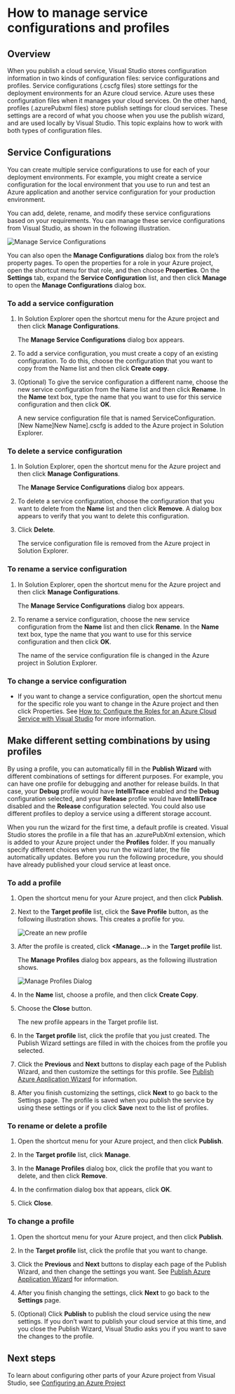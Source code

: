 <properties
   pageTitle="How to manage service configurations and profiles | Microsoft Azure"
   description="Learn how to work with service configurations and profiles configuration files| which store settings for the deployment environments and publish settings for cloud services."
   services="visual-studio-online"
   documentationCenter="na"
   authors="TomArcher"
   manager="douge"
   editor="" />

<tags
   ms.service="multiple"
   ms.devlang="dotnet"
   ms.topic="article"
   ms.tgt_pltfrm="na"
   ms.workload="multiple"
   ms.date="12/17/2015"
   ms.author="tarcher" />

# How to manage service configurations and profiles
## Overview
When you publish a cloud service, Visual Studio stores configuration information in two kinds of configuration files: service configurations and profiles. Service configurations (.cscfg files) store settings for the deployment environments for an Azure cloud service. Azure uses these configuration files when it manages your cloud services. On the other hand, profiles (.azurePubxml files) store publish settings for cloud services. These settings are a record of what you choose when you use the publish wizard, and are used locally by Visual Studio. This topic explains how to work with both types of configuration files.

## Service Configurations
You can create multiple service configurations to use for each of your deployment environments. For example, you might create a service configuration for the local environment that you use to run and test an Azure application and another service configuration for your production environment.

You can add, delete, rename, and modify these service configurations based on your requirements. You can manage these service configurations from Visual Studio, as shown in the following illustration.

![Manage Service Configurations](./media/vs-azure-tools-service-configurations-and-profiles-how-to-manage/manage-service-config.png)

You can also open the **Manage Configurations** dialog box from the role’s property pages. To open the properties for a role in your Azure project, open the shortcut menu for that role, and then choose **Properties**. On the **Settings** tab, expand the **Service Configuration** list, and then click **Manage** to open the **Manage Configurations** dialog box.

### To add a service configuration
1. In Solution Explorer open the shortcut menu for the Azure project and then click **Manage Configurations**.

    The **Manage Service Configurations** dialog box appears.

2. To add a service configuration, you must create a copy of an existing configuration. To do this, choose the configuration that you want to copy from the Name list and then click **Create copy**.

3. (Optional) To give the service configuration a different name, choose the new service configuration from the Name list and then click **Rename**. In the **Name** text box, type the name that you want to use for this service configuration and then click **OK**.

    A new service configuration file that is named ServiceConfiguration.[New Name]New Name].cscfg is added to the Azure project in Solution Explorer.


### To delete a service configuration
1. In Solution Explorer, open the shortcut menu for the Azure project and then click **Manage Configurations**.

    The **Manage Service Configurations** dialog box appears.

2. To delete a service configuration, choose the configuration that you want to delete from the **Name** list and then click **Remove**. A dialog box appears to verify that you want to delete this configuration.

3. Click **Delete**.

     The service configuration file is removed from the Azure project in Solution Explorer.


### To rename a service configuration
1. In Solution Explorer, open the shortcut menu for the Azure project and then click **Manage Configurations**.

    The **Manage Service Configurations** dialog box appears.

2. To rename a service configuration, choose the new service configuration from the **Name** list and then click **Rename**. In the **Name** text box, type the name that you want to use for this service configuration and then click **OK**.

    The name of the service configuration file is changed in the Azure project in Solution Explorer.


### To change a service configuration
* If you want to change a service configuration, open the shortcut menu for the specific role you want to change in the Azure project and then click Properties. See [How to: Configure the Roles for an Azure Cloud Service with Visual Studio](https://msdn.microsoft.com/library/azure/hh369931.aspx) for more information.

## Make different setting combinations by using profiles
By using a profile, you can automatically fill in the **Publish Wizard** with different combinations of settings for different purposes. For example, you can have one profile for debugging and another for release builds. In that case, your **Debug** profile would have **IntelliTrace** enabled and the **Debug** configuration selected, and your **Release** profile would have **IntelliTrace** disabled and the **Release** configuration selected. You could also use different profiles to deploy a service using a different storage account.

When you run the wizard for the first time, a default profile is created. Visual Studio stores the profile in a file that has an .azurePubXml extension, which is added to your Azure project under the **Profiles** folder. If you manually specify different choices when you run the wizard later, the file automatically updates. Before you run the following procedure, you should have already published your cloud service at least once.

### To add a profile
1. Open the shortcut menu for your Azure project, and then click **Publish**.

2. Next to the **Target profile** list, click the **Save Profile** button, as the following illustration shows. This creates a profile for you.

    ![Create an new profile](./media/vs-azure-tools-service-configurations-and-profiles-how-to-manage/create-new-profile.png)

3. After the profile is created, click **<Manage…>** in the **Target profile** list.

    The **Manage Profiles** dialog box appears, as the following illustration shows.

    ![Manage Profiles Dialog](./media/vs-azure-tools-service-configurations-and-profiles-how-to-manage/manage-profiles.png)

4. In the **Name** list, choose a profile, and then click **Create Copy**.

5. Choose the **Close** button.

    The new profile appears in the Target profile list.

6. In the **Target profile** list, click the profile that you just created. The Publish Wizard settings are filled in with the choices from the profile you selected.

7. Click the **Previous** and **Next** buttons to display each page of the Publish Wizard, and then customize the settings for this profile. See [Publish Azure Application Wizard](http://go.microsoft.com/fwlink/p/?LinkID=623085) for information.

8. After you finish customizing the settings, click **Next** to go back to the Settings page. The profile is saved when you publish the service by using these settings or if you click **Save** next to the list of profiles.


### To rename or delete a profile
1. Open the shortcut menu for your Azure project, and then click **Publish**.

2. In the **Target profile** list, click **Manage**.

3. In the **Manage Profiles** dialog box, click the profile that you want to delete, and then click **Remove**.

4. In the confirmation dialog box that appears, click **OK**.

5. Click **Close**.


### To change a profile
1. Open the shortcut menu for your Azure project, and then click **Publish**.

2. In the **Target profile** list, click the profile that you want to change.

3. Click the **Previous** and **Next** buttons to display each page of the Publish Wizard, and then change the settings you want. See [Publish Azure Application Wizard](http://go.microsoft.com/fwlink/p/?LinkID=623085) for information.

4. After you finish changing the settings, click **Next** to go back to the **Settings** page.

5. (Optional) Click **Publish** to publish the cloud service using the new settings. If you don’t want to publish your cloud service at this time, and you close the Publish Wizard, Visual Studio asks you if you want to save the changes to the profile.


## Next steps
To learn about configuring other parts of your Azure project from Visual Studio, see [Configuring an Azure Project](http://go.microsoft.com/fwlink/p/?LinkID=623075)

